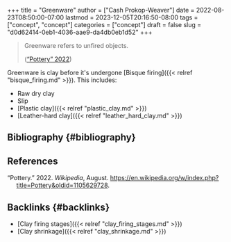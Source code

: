 +++
title = "Greenware"
author = ["Cash Prokop-Weaver"]
date = 2022-08-23T08:50:00-07:00
lastmod = 2023-12-05T20:16:50-08:00
tags = ["concept", "concept"]
categories = ["concept"]
draft = false
slug = "d0d62414-0eb1-4036-aae9-da4db0eb1d52"
+++

> Greenware refers to unfired objects.
>
> (<a href="#citeproc_bib_item_1">“Pottery” 2022</a>)

Greenware is clay before it's undergone [Bisque firing]({{< relref "bisque_firing.md" >}}). This includes:

-   Raw dry clay
-   Slip
-   [Plastic clay]({{< relref "plastic_clay.md" >}})
-   [Leather-hard clay]({{< relref "leather_hard_clay.md" >}})


## Bibliography {#bibliography}

## References

<style>.csl-entry{text-indent: -1.5em; margin-left: 1.5em;}</style><div class="csl-bib-body">
  <div class="csl-entry"><a id="citeproc_bib_item_1"></a>“Pottery.” 2022. <i>Wikipedia</i>, August. <a href="https://en.wikipedia.org/w/index.php?title=Pottery&oldid=1105629728">https://en.wikipedia.org/w/index.php?title=Pottery&#38;oldid=1105629728</a>.</div>
</div>


## Backlinks {#backlinks}

-   [Clay firing stages]({{< relref "clay_firing_stages.md" >}})
-   [Clay shrinkage]({{< relref "clay_shrinkage.md" >}})
